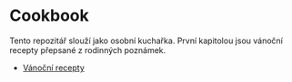 # Cookbook

Tento repozitář slouží jako osobní kuchařka. První kapitolou jsou vánoční recepty přepsané z rodinných poznámek.

- [Vánoční recepty](christmas/README.md)
